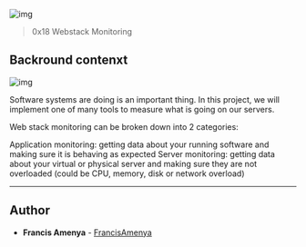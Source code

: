 ![img](https://assets.imaginablefutures.com/media/images/ALX_Logo.max-200x150.png)
  > 0x18 Webstack Monitoring

## Backround contenxt
![img](https://s3.amazonaws.com/intranet-projects-files/holbertonschool-sysadmin_devops/281/ktCXnhE.jpg)

Software systems are doing is an important thing. In this project, we will implement one of many tools to measure what is going on our servers.

Web stack monitoring can be broken down into 2 categories:

Application monitoring: getting data about your running software and making sure it is behaving as expected
Server monitoring: getting data about your virtual or physical server and making sure they are not overloaded (could be CPU, memory, disk or network overload)


---

## Author
* **Francis Amenya** - [FrancisAmenya](https://github.com/FrancisAmenya)

